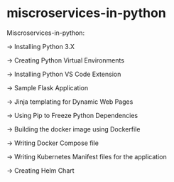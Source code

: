 # miscroservices-in-python
Miscroservices-in-python:

-> Installing Python 3.X

-> Creating Python Virtual Environments

-> Installing Python VS Code Extension

-> Sample Flask Application

-> Jinja templating for Dynamic Web Pages

-> Using Pip to Freeze Python Dependencies

-> Building the docker image using Dockerfile

-> Writing Docker Compose file

-> Writing Kubernetes Manifest files for the application

-> Creating Helm Chart
